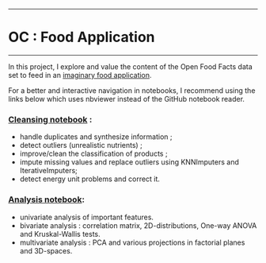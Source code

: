 ***
# OC : Food Application
***

In this project, I explore and value the content of the Open Food Facts data set to feed in an [imaginary food application](application_idea.md).

For a better and interactive navigation in notebooks, I recommend using the links below which uses nbviewer instead of the GitHub notebook reader.

### [Cleansing notebook](https://nbviewer.org/github/JulienfLeBoucher/OC_food_application/blob/main/cleaning_notebook.ipynb) :
- handle duplicates and synthesize information ;
- detect outliers (unrealistic nutrients) ;
- improve/clean the classification of products ;
- impute missing values and replace outliers using KNNImputers and IterativeImputers;
- detect energy unit problems and correct it.

### [Analysis notebook](https://nbviewer.org/github/JulienfLeBoucher/OC_food_application/blob/main/exploration_notebook.ipynb):
- univariate analysis of important features.
- bivariate analysis : correlation matrix, 2D-distributions, One-way ANOVA and Kruskal-Wallis tests.
- multivariate analysis : PCA and various projections in factorial planes and 3D-spaces.